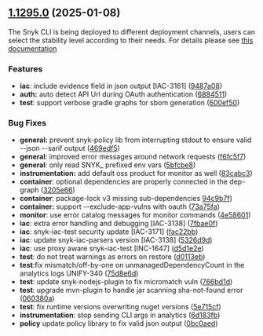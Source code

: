 ## [1.1295.0](https://github.com/snyk/snyk/compare/v1.1294.3...v1.1295.0) (2025-01-08)

The Snyk CLI is being deployed to different deployment channels, users can select the stability level according to their needs. For details please see [this documentation](https://docs.snyk.io/snyk-cli/releases-and-channels-for-the-snyk-cli)

### Features

* **iac**: include evidence field in json output [IAC-3161] ([9487a08](https://github.com/snyk/snyk/commit/9487a0816693ec5cfd4c69ac5987a9b5ae7c4ddf))
* **auth:** auto detect API Url during OAuth authentication ([6884511](https://github.com/snyk/snyk/commit/688451119275ccb1b22d66d3673bcd1bb26249ed))
* **test**: support verbose gradle graphs for sbom generation ([600ef50](https://github.com/snyk/snyk/commit/600ef5076ca7a6f76e4709dc873d60cd089608f1))


### Bug Fixes

* **general:** prevent snyk-policy lib from interrupting stdout to ensure valid --json --sarif output ([469edf5](https://github.com/snyk/snyk/commit/469edf55457b0827f00c7764de38019c23997e3d))
* **general**: improved error messages around network requests ([f6fc5f7](https://github.com/snyk/snyk/commit/f6fc5f7ed643fbb78826cb95104057c9662664b3))
* **general**: only read SNYK_ prefixed env vars ([5bfcbe8](https://github.com/snyk/snyk/commit/5bfcbe82f15426b399a926fb1f4290208bf7458e))
* **instrumentation:** add default oss product for monitor as well ([83cabc3](https://github.com/snyk/snyk/commit/83cabc38fa75038fbde7ed1c667e8278ab1ff524))
* **container**: optional dependencies are properly connected in the dep-graph ([3205e66](https://github.com/snyk/snyk/commit/3205e666499a7f1273eb67913d5031b1ce98ccdc))
* **container**: package-lock v3 missing sub-dependencies [94c9b7f](https://github.com/snyk/snyk/commit/94c9b7f348c2e23686bf5dce93e27b304201a192))
* **container:** support --exclude-app-vulns with oauth ([73a75fa](https://github.com/snyk/snyk/commit/73a75fa7e68fa0202163e201f6e343591e5bbf7f))
* **monitor**: use error catalog messages for monitor commands ([4e58601](https://github.com/snyk/snyk/commit/4e5860124bf6025c123ecb1e0c8d847bfb797394))
* **iac**: extra error handling and debugging [IAC-3138] ([7fbae0f](https://github.com/snyk/snyk/commit/7fbae0f184c68156ae1d45e7319bd0c4e8f1e0fd))
* **iac**: snyk-iac-test security update [IAC-3171] ([fac22bb](https://github.com/snyk/snyk/commit/fac22bb7aa4a21b3ffa9d647fd469ea6528b8c1a))
* **iac**: update  snyk-iac-parsers version [IAC-3138] ([5326d9d](https://github.com/snyk/snyk/commit/5326d9dd7c059af28ee975c59e4030d932513b1a))
* **iac**: use proxy aware snyk-iac-test [INC-1647] ([d5d1e2e](https://github.com/snyk/snyk/commit/d5d1e2e53dd41fafcf8cadce20e2e2d187f92565))
* **test**: do not treat warnings as errors on restore ([d0113eb](https://github.com/snyk/snyk/commit/d0113eb8c205651b763b4584d8ee886712f9dee8))
* **test**:fix mismatch/off-by-one on unmanagedDependencyCount in the analytics logs UNIFY-340 ([75d8e6d](https://github.com/snyk/snyk/commit/75d8e6dbeedb67c0769f3019b19004ced21a21c6))
* **test**: update snyk-nodejs-plugin to fix micromatch vuln ([766bd1d](https://github.com/snyk/snyk/commit/766bd1d53c8dd5300b4d950a9056d54a50fb1c3b))
* **test**: upgrade mvn-plugin to handle jar scanning sha-not-found error ([060380a](https://github.com/snyk/snyk/commit/060380a32739c3c2e84f2ee8dbc2eb53909415ed))
* **test**: fix runtime versions overwriting nuget versions ([5e715cf](https://github.com/snyk/snyk/commit/5e715cf5c491e49a9576ea59c86b779865fd36b4))
* **instrumentation**: stop sending CLI args in analytics ([6d183fb](https://github.com/snyk/snyk/commit/6d183fba17466e489c1838b936271ae1d011571c))
* **policy** update policy library to fix valid json output ([0bc0aed](https://github.com/snyk/snyk/commit/0bc0aed76ac24d2d5772c2db8af284b63c5985b1))

